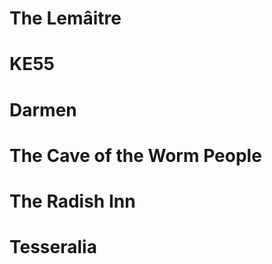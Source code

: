 <!-- TITLE: Locations -->
<!-- SUBTITLE: The locations in this fantastical world. -->

# The Lemâitre
# KE55
# Darmen
# The Cave of the Worm People
# The Radish Inn
# Tesseralia